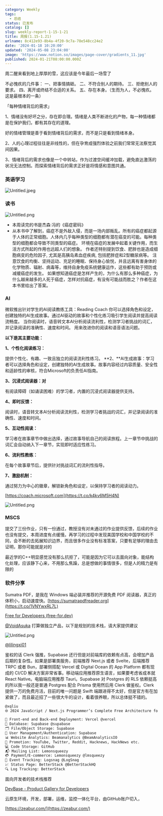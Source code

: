 ```yaml
---
category: Weekly
tags:
  - 总结
status: 已发布
catalog: []
slug: weekly-report-1-15-1-21
title: 周报(1.15-1.21)
urlname: 8c412e93-8b4a-4f20-9c7a-78e548cc24e2
date: '2024-01-18 10:20:00'
updated: '2024-05-08 23:04:00'
image: 'https://www.notion.so/images/page-cover/gradients_11.jpg'
published: 2024-01-21T08:00:00.000Z
---
```


周二醒来看到地上厚厚的雪，这应该是今年最后一场雪了


不必愧疚的几件事：
一、把事情搞砸。
二、不符合别人的期待。
三、拒绝别人的要求。
四、离开或终结不合适的关系。
五、存在本身。（生而为人，不必愧疚。这是最根本的一条）


「每种情绪背后的需求」


1、情绪没有好坏之分，存在即合理。情绪是人类不断进化的产物，每一种情绪都是在保护我们，都有其存在的道理。


好的情绪管理是善于看到情绪背后的需求，而不是只是看到情绪本身。


2、人的心理过程往往是非线性的，但在孕育成强烈体验之前我们常常无法察觉其间因果。


3、情绪背后的需求也像是一个中转站，作为过渡空间缓冲加载，避免直达激荡的状况无法控制。而探索情绪背后的需求正好是将情感和意图共通。


### 英语学习


![Untitled.jpeg](https://prod-files-secure.s3.us-west-2.amazonaws.com/5d24fe63-e567-4804-86f9-9fdc62e13082/faec46dc-9da5-4799-b905-c316418f1168/Untitled.jpeg?X-Amz-Algorithm=AWS4-HMAC-SHA256&X-Amz-Content-Sha256=UNSIGNED-PAYLOAD&X-Amz-Credential=ASIAZI2LB466YXE5NJ54%2F20250314%2Fus-west-2%2Fs3%2Faws4_request&X-Amz-Date=20250314T053730Z&X-Amz-Expires=3600&X-Amz-Security-Token=IQoJb3JpZ2luX2VjEJ3%2F%2F%2F%2F%2F%2F%2F%2F%2F%2FwEaCXVzLXdlc3QtMiJHMEUCIHGfsbcbtS5nWRU63k17vK1kF2%2FLyMS0HWnJ8mKW6O20AiEApD%2FxIrg%2F3%2F7A8qSH5%2FWWPe1ZYLEDFoBwW3kTgdiVrK8qiAQI5v%2F%2F%2F%2F%2F%2F%2F%2F%2F%2FARAAGgw2Mzc0MjMxODM4MDUiDL4stoJVGp4Ksb%2BxGircA6pxzgmfkoSaj78tptHRKhHmCke1%2B1rU4A5yfpVd8OyIzhzsivjKl2JpEC0dS45nZq%2BDYqyLQYXy8nRNMjE1TKNxR7YSLz3f%2BX9aKyW7hnHQpf1bMdA6zEZ0nJ6JQUr6rCBtQD1c6K3kS%2FbbbpGNm5UShDsXw0jeCCeM1TIoZVwfBQDY1WDpGdzXASou8F8WnMcpIWR7FILzpQ1gl3JO7Wspkl3%2FAhVF2m%2Ff1O1BFgKfuOupqig6fp4PyapML0le5rchYySyLPs71T%2BFYcAIY%2FV9Wp%2FdMm1BMMG1Ey8u2g9y9WUAo%2FX9RbnUHKOiinKGzK7WzIBwKphmoWIsXRWKcuxlgCQ0oF9I7Ap9oSAH1BZXEE5MZMWWWDScW8FYqLk9H6DIdHw06qCn0w5%2FjPC49Qatf4Oha314amu0gdg2W4nJVxi8uQfA99%2B16cA0mwo40C%2FEp4azFFY81pvSpq8MtlMyZVZY6beLfO4k%2BkHJSCCWX7DauAdOVRL0ykrDV%2Fu%2BJybOyB1cucIjpgRRPVAvkQlWLYg4nJRF%2FAWBycsfRa1CTi8nC1kqomXFsWCDoI54FdIkhWK5Xb7DSnCL%2F%2FXzMb1aYlAuOTPGvopsJiCrHUUSTEbzahl2Z2G8KqUHMPDpzr4GOqUBtb3B0aS5stbXJPtFzbyANjOrilDKMnNojChh2%2FNg03ck2WVwJxPnVRdaGlIxIkAgvUu3hc7lzJvRk3ZBT4%2FLaC3QxZ2gUNBsH7j8g6xeFe10%2FoOHCRqfAnmZhLdjZM0FQiiM49qN9GN6ZccaDDsg%2FFU9%2F1Y%2FR4RK8wSNRNMmksFTYRiDvFWvG5WH1kVQTtDJC9uVZ2k6SuneZhGtD1uWTPH4pCoX&X-Amz-Signature=3fa5d223208c2aa84373b1ae64c5122331bf2dd80c23ec157c3c7e6f054a9594&X-Amz-SignedHeaders=host&x-id=GetObject)


### 读书


![Untitled.png](https://prod-files-secure.s3.us-west-2.amazonaws.com/5d24fe63-e567-4804-86f9-9fdc62e13082/08aff459-da99-4ed5-87c6-1f4c95b62ac3/Untitled.png?X-Amz-Algorithm=AWS4-HMAC-SHA256&X-Amz-Content-Sha256=UNSIGNED-PAYLOAD&X-Amz-Credential=ASIAZI2LB466YXE5NJ54%2F20250314%2Fus-west-2%2Fs3%2Faws4_request&X-Amz-Date=20250314T053730Z&X-Amz-Expires=3600&X-Amz-Security-Token=IQoJb3JpZ2luX2VjEJ3%2F%2F%2F%2F%2F%2F%2F%2F%2F%2FwEaCXVzLXdlc3QtMiJHMEUCIHGfsbcbtS5nWRU63k17vK1kF2%2FLyMS0HWnJ8mKW6O20AiEApD%2FxIrg%2F3%2F7A8qSH5%2FWWPe1ZYLEDFoBwW3kTgdiVrK8qiAQI5v%2F%2F%2F%2F%2F%2F%2F%2F%2F%2FARAAGgw2Mzc0MjMxODM4MDUiDL4stoJVGp4Ksb%2BxGircA6pxzgmfkoSaj78tptHRKhHmCke1%2B1rU4A5yfpVd8OyIzhzsivjKl2JpEC0dS45nZq%2BDYqyLQYXy8nRNMjE1TKNxR7YSLz3f%2BX9aKyW7hnHQpf1bMdA6zEZ0nJ6JQUr6rCBtQD1c6K3kS%2FbbbpGNm5UShDsXw0jeCCeM1TIoZVwfBQDY1WDpGdzXASou8F8WnMcpIWR7FILzpQ1gl3JO7Wspkl3%2FAhVF2m%2Ff1O1BFgKfuOupqig6fp4PyapML0le5rchYySyLPs71T%2BFYcAIY%2FV9Wp%2FdMm1BMMG1Ey8u2g9y9WUAo%2FX9RbnUHKOiinKGzK7WzIBwKphmoWIsXRWKcuxlgCQ0oF9I7Ap9oSAH1BZXEE5MZMWWWDScW8FYqLk9H6DIdHw06qCn0w5%2FjPC49Qatf4Oha314amu0gdg2W4nJVxi8uQfA99%2B16cA0mwo40C%2FEp4azFFY81pvSpq8MtlMyZVZY6beLfO4k%2BkHJSCCWX7DauAdOVRL0ykrDV%2Fu%2BJybOyB1cucIjpgRRPVAvkQlWLYg4nJRF%2FAWBycsfRa1CTi8nC1kqomXFsWCDoI54FdIkhWK5Xb7DSnCL%2F%2FXzMb1aYlAuOTPGvopsJiCrHUUSTEbzahl2Z2G8KqUHMPDpzr4GOqUBtb3B0aS5stbXJPtFzbyANjOrilDKMnNojChh2%2FNg03ck2WVwJxPnVRdaGlIxIkAgvUu3hc7lzJvRk3ZBT4%2FLaC3QxZ2gUNBsH7j8g6xeFe10%2FoOHCRqfAnmZhLdjZM0FQiiM49qN9GN6ZccaDDsg%2FFU9%2F1Y%2FR4RK8wSNRNMmksFTYRiDvFWvG5WH1kVQTtDJC9uVZ2k6SuneZhGtD1uWTPH4pCoX&X-Amz-Signature=0d59b7c034780a74a185843a2f68105b461fe996b908212b05659fbd7a54686d&X-Amz-SignedHeaders=host&x-id=GetObject)

- 本周读完的书是杰森·冯的《癌症密码》
- 从本书中了解到，癌症不是外敌入侵，而是一场内部叛乱。所有的癌症都起源于人体的正常细胞。人体内几乎每种类型的细胞都有潜在癌变的可能。每种类型的细胞都会导致不同类型的癌症。
环境在癌症的发展中起着关键作用，而生活方式所起的作用也远超人们的想象。
作者还特别提到饮食、肥胖也是造成细胞病变的危险因子, 尤其是高胰岛素血症疾病, 包括肥胖症和2型糖尿病等。
注意饮食的均衡、坚持运动、充足的睡眠、保持身心愉悦，并且远离有害身体的化学物质、辐射、病毒等，维持自身免疫系统健康运作，这些都有助于预防或减缓癌症的发生。
如果想知道癌症是怎样产生的，为什么有那么多种癌症，为什么越来越多的人死于癌症，怎样对抗癌症，有没有可能战而胜之？作者在这本书里给出了答案。

### AI


微软推出针对学生的AI阅读教练工具：Reading Coach
你可以选择角色和设定，创建独特的AI生成故事。通过AI驱动的故事和个性化练习吸引学生阅读并提高阅读流畅度。
当你阅读时，语音转文本AI分析阅读流利性，检测学习者挑战的词汇，并记录阅读的准确性、速度和时间。
用来改进你的阅读和语音语法问题。


**以下是其主要功能：**


**1、个性化阅读练习：**


提供个性化、有趣、一致且独立的阅读流利性练习。
**2、**AI生成故事：学习者可以选择角色和设定，创建独特的AI生成故事。故事内容经过内容质量、安全性和适龄性的审核，符合Microsoft的负责任AI指南。


**3、沉浸式阅读器：对**


有阅读障碍（如诵读困难）的学习者，内置的沉浸式阅读器提供支持。


**4、即时反馈：**


阅读时，语音转文本AI分析阅读流利性，检测学习者挑战的词汇，并记录阅读的准确性、速度和时间。


**5、互动性阅读：**


学习者在故事章节中做出选择，通过故事导航自己的阅读旅程。上一章节中挑战的词汇会自动纳入下一章节，实现即时适应性练习。


**6、流利性教练：**


在每个故事章节后，提供针对挑战词汇的流利性指导。


**7、激励机制：**


通过努力为中心的徽章，解锁新角色和设定，以保持学习者的阅读动力。


[https://coach.microsoft.com](https://t.co/k4kv6M5H4N)


![Untitled.png](https://prod-files-secure.s3.us-west-2.amazonaws.com/5d24fe63-e567-4804-86f9-9fdc62e13082/8f53d036-0cfc-469d-a837-f15107675ae4/Untitled.png?X-Amz-Algorithm=AWS4-HMAC-SHA256&X-Amz-Content-Sha256=UNSIGNED-PAYLOAD&X-Amz-Credential=ASIAZI2LB466YXE5NJ54%2F20250314%2Fus-west-2%2Fs3%2Faws4_request&X-Amz-Date=20250314T053730Z&X-Amz-Expires=3600&X-Amz-Security-Token=IQoJb3JpZ2luX2VjEJ3%2F%2F%2F%2F%2F%2F%2F%2F%2F%2FwEaCXVzLXdlc3QtMiJHMEUCIHGfsbcbtS5nWRU63k17vK1kF2%2FLyMS0HWnJ8mKW6O20AiEApD%2FxIrg%2F3%2F7A8qSH5%2FWWPe1ZYLEDFoBwW3kTgdiVrK8qiAQI5v%2F%2F%2F%2F%2F%2F%2F%2F%2F%2FARAAGgw2Mzc0MjMxODM4MDUiDL4stoJVGp4Ksb%2BxGircA6pxzgmfkoSaj78tptHRKhHmCke1%2B1rU4A5yfpVd8OyIzhzsivjKl2JpEC0dS45nZq%2BDYqyLQYXy8nRNMjE1TKNxR7YSLz3f%2BX9aKyW7hnHQpf1bMdA6zEZ0nJ6JQUr6rCBtQD1c6K3kS%2FbbbpGNm5UShDsXw0jeCCeM1TIoZVwfBQDY1WDpGdzXASou8F8WnMcpIWR7FILzpQ1gl3JO7Wspkl3%2FAhVF2m%2Ff1O1BFgKfuOupqig6fp4PyapML0le5rchYySyLPs71T%2BFYcAIY%2FV9Wp%2FdMm1BMMG1Ey8u2g9y9WUAo%2FX9RbnUHKOiinKGzK7WzIBwKphmoWIsXRWKcuxlgCQ0oF9I7Ap9oSAH1BZXEE5MZMWWWDScW8FYqLk9H6DIdHw06qCn0w5%2FjPC49Qatf4Oha314amu0gdg2W4nJVxi8uQfA99%2B16cA0mwo40C%2FEp4azFFY81pvSpq8MtlMyZVZY6beLfO4k%2BkHJSCCWX7DauAdOVRL0ykrDV%2Fu%2BJybOyB1cucIjpgRRPVAvkQlWLYg4nJRF%2FAWBycsfRa1CTi8nC1kqomXFsWCDoI54FdIkhWK5Xb7DSnCL%2F%2FXzMb1aYlAuOTPGvopsJiCrHUUSTEbzahl2Z2G8KqUHMPDpzr4GOqUBtb3B0aS5stbXJPtFzbyANjOrilDKMnNojChh2%2FNg03ck2WVwJxPnVRdaGlIxIkAgvUu3hc7lzJvRk3ZBT4%2FLaC3QxZ2gUNBsH7j8g6xeFe10%2FoOHCRqfAnmZhLdjZM0FQiiM49qN9GN6ZccaDDsg%2FFU9%2F1Y%2FR4RK8wSNRNMmksFTYRiDvFWvG5WH1kVQTtDJC9uVZ2k6SuneZhGtD1uWTPH4pCoX&X-Amz-Signature=8ac58715bbbb75a659507c408309ff46e2253b1f9a8b4bc5aed0c695b3800986&X-Amz-SignedHeaders=host&x-id=GetObject)


### MSCS


提交了三份作业，只有一份通过，教授没有对未通过的作业提供反馈，后续的作业也没有提交，本周进度有点缓慢。再学习的过程中发现美国学校和中国学校的不同，会不断的去拓展知识边界，而且很多作业没有标准答案，只要有足够的理由去证明，那你可能就是对的


最近学的C++明显感觉没有那么抗拒了，可能是因为它可以去面向对象，能结构化处理，应该静下心来，不用那么焦躁，总是想做的事情很多，但是人的精力是有限的


### 软件分享


Sumatra PDF，是我在 Windows 端必装并推荐的开源免费 PDF 阅读器，真正的体积小，启动速度快。[https://sumatrapdfreader.org](https://t.co/1VNYwxRL7L)


[Free for Developers (free-for.dev)](https://free-for.dev/#/)


[@VoidAsuka](https://twitter.com/VoidAsuka) 打算做独立产品，以下是规划的技术栈，请大家提供建议


![Untitled.png](https://prod-files-secure.s3.us-west-2.amazonaws.com/5d24fe63-e567-4804-86f9-9fdc62e13082/93561a3c-b2bc-4a43-bbc5-67e3f740ed5e/Untitled.png?X-Amz-Algorithm=AWS4-HMAC-SHA256&X-Amz-Content-Sha256=UNSIGNED-PAYLOAD&X-Amz-Credential=ASIAZI2LB466YXE5NJ54%2F20250314%2Fus-west-2%2Fs3%2Faws4_request&X-Amz-Date=20250314T053730Z&X-Amz-Expires=3600&X-Amz-Security-Token=IQoJb3JpZ2luX2VjEJ3%2F%2F%2F%2F%2F%2F%2F%2F%2F%2FwEaCXVzLXdlc3QtMiJHMEUCIHGfsbcbtS5nWRU63k17vK1kF2%2FLyMS0HWnJ8mKW6O20AiEApD%2FxIrg%2F3%2F7A8qSH5%2FWWPe1ZYLEDFoBwW3kTgdiVrK8qiAQI5v%2F%2F%2F%2F%2F%2F%2F%2F%2F%2FARAAGgw2Mzc0MjMxODM4MDUiDL4stoJVGp4Ksb%2BxGircA6pxzgmfkoSaj78tptHRKhHmCke1%2B1rU4A5yfpVd8OyIzhzsivjKl2JpEC0dS45nZq%2BDYqyLQYXy8nRNMjE1TKNxR7YSLz3f%2BX9aKyW7hnHQpf1bMdA6zEZ0nJ6JQUr6rCBtQD1c6K3kS%2FbbbpGNm5UShDsXw0jeCCeM1TIoZVwfBQDY1WDpGdzXASou8F8WnMcpIWR7FILzpQ1gl3JO7Wspkl3%2FAhVF2m%2Ff1O1BFgKfuOupqig6fp4PyapML0le5rchYySyLPs71T%2BFYcAIY%2FV9Wp%2FdMm1BMMG1Ey8u2g9y9WUAo%2FX9RbnUHKOiinKGzK7WzIBwKphmoWIsXRWKcuxlgCQ0oF9I7Ap9oSAH1BZXEE5MZMWWWDScW8FYqLk9H6DIdHw06qCn0w5%2FjPC49Qatf4Oha314amu0gdg2W4nJVxi8uQfA99%2B16cA0mwo40C%2FEp4azFFY81pvSpq8MtlMyZVZY6beLfO4k%2BkHJSCCWX7DauAdOVRL0ykrDV%2Fu%2BJybOyB1cucIjpgRRPVAvkQlWLYg4nJRF%2FAWBycsfRa1CTi8nC1kqomXFsWCDoI54FdIkhWK5Xb7DSnCL%2F%2FXzMb1aYlAuOTPGvopsJiCrHUUSTEbzahl2Z2G8KqUHMPDpzr4GOqUBtb3B0aS5stbXJPtFzbyANjOrilDKMnNojChh2%2FNg03ck2WVwJxPnVRdaGlIxIkAgvUu3hc7lzJvRk3ZBT4%2FLaC3QxZ2gUNBsH7j8g6xeFe10%2FoOHCRqfAnmZhLdjZM0FQiiM49qN9GN6ZccaDDsg%2FFU9%2F1Y%2FR4RK8wSNRNMmksFTYRiDvFWvG5WH1kVQTtDJC9uVZ2k6SuneZhGtD1uWTPH4pCoX&X-Amz-Signature=95391d6507f1088bfddb5eb6fe55e33a7df3d44bf878591be5bb59a3ffcbeca8&X-Amz-SignedHeaders=host&x-id=GetObject)


[@lilingxi01](https://twitter.com/lilingxi01)


鉴权的话 Clerk 强推，Supabase 还行但是对前端库的依赖有点高，会增加产品后期的复杂性。如果是部署类服务，前端推荐 Next.js 或者 Svelte，后端推荐 TRPC 或者 Bun，部署侧搭配 Vercel 或 Digital Ocean 的 App Platform 都有现成的 CI/CD 解决方案非常省事。移动端应用推荐原生语言，如果要考虑省成本就 React Native。电脑端应用推荐 Tauri。Supabase 对 Postgres 的 RLS 依赖挺高的所以我一般还是普通 Postgres 配合 Prisma 使用然后用 Clerk 做鉴权。Clerk 提供一万的免费月活，目前的唯一问题是 Swift 端跟进得不太好，但是官方有在加紧做了，而且最近招了一些很大牛的设计，看着很养眼，所以总体挺不错的。


```markdown
@xqliu
🌐 2024 JavaScript / Next.js Programmer’s Complete Free Architecture for solo entrepreneur:

🔧 Front-end and Back-end Deployment: Vercel @vercel
💾 Database: Supabase @supabase
🗂️ File/Object Storage: Supabase
👥 User Management/Authentication: Supabase
📊 Website Analytics: Beamanalytics @BeamAnalyticsIO
📣 Promotion: YouTube, Twitter, Reddit, Hacknews, HackNews etc. 
💻 Code Storage: GitHub
📬 Mailing List: Lemonsqueezy
💳 Payment/E-commerce: Lemonsqueezy @lmsqueezy
📌 Event Tracking: Logsnag @LogSnag
📈 Status Page: BetterStack @BetterStackHQ
🔍 Log Tracking: BetterStack
```


面向开发者的技术栈推荐


[DevBase - Product Gallery for Developers](https://devbase.fyi/)


云原生环境，开发，部署，运维，监控一体化平台，由GitHub账户切入，


[https://zeabur.com/](https://zeabur.com/)

